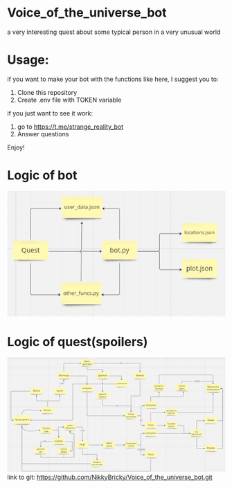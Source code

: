 # Voice_of_the_universe_bot
a very interesting quest about some typical person in a very unusual world
# Usage:
if you want to make your bot with the functions like here, I suggest you to:
 1. Clone this repository
 2. Create .env file with TOKEN variable

if you just want to see it work:
 1. go to https://t.me/strange_reality_bot
 2. Answer questions

Enjoy!
# Logic of bot
![](https://github.com/NikkyBricky/Voice_of_the_universe_bot/blob/main/bot_logic.png)
# Logic of quest(spoilers)
![](https://github.com/NikkyBricky/Voice_of_the_universe_bot/blob/main/quest_logic.png)
link to git: https://github.com/NikkyBricky/Voice_of_the_universe_bot.git